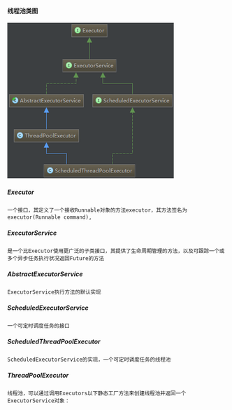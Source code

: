 #### 线程池类图
![线程池类图](https://raw.githubusercontent.com/null23/picture/master/Thread/Executor.png)

##### Executor
    一个接口，其定义了一个接收Runnable对象的方法executor，其方法签名为executor(Runnable command),
 
##### ExecutorService
    是一个比Executor使用更广泛的子类接口，其提供了生命周期管理的方法，以及可跟踪一个或多个异步任务执行状况返回Future的方法
 
##### AbstractExecutorService
    ExecutorService执行方法的默认实现
 
##### ScheduledExecutorService
    一个可定时调度任务的接口
 
##### ScheduledThreadPoolExecutor
    ScheduledExecutorService的实现，一个可定时调度任务的线程池
 
##### ThreadPoolExecutor
    线程池，可以通过调用Executors以下静态工厂方法来创建线程池并返回一个ExecutorService对象：